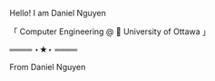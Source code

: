 Hello! I am Daniel Nguyen

「 Computer Engineering @ 🐴 University of Ottawa 」

 ════ ⋆★⋆ ════
 
 From Daniel Nguyen
